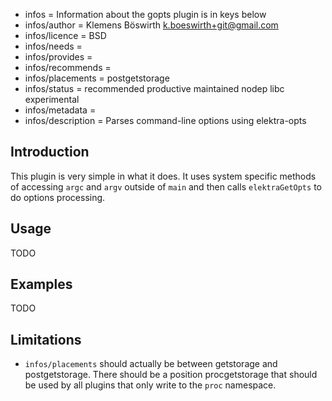 - infos = Information about the gopts plugin is in keys below
- infos/author = Klemens Böswirth <k.boeswirth+git@gmail.com>
- infos/licence = BSD
- infos/needs =
- infos/provides =
- infos/recommends =
- infos/placements = postgetstorage
- infos/status = recommended productive maintained nodep libc experimental
- infos/metadata =
- infos/description = Parses command-line options using elektra-opts


## Introduction

This plugin is very simple in what it does. It uses system specific methods of accessing `argc` and `argv` outside of `main` and then calls
`elektraGetOpts` to do options processing.

## Usage

TODO

## Examples

TODO

## Limitations

- `infos/placements` should actually be between getstorage and postgetstorage. There should be a position procgetstorage that should be used
  by all plugins that only write to the `proc` namespace.
